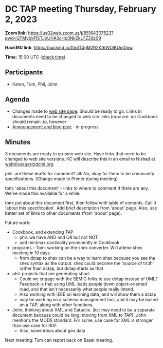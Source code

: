 # DC TAP meeting Thursday, February 2, 2023

**Zoom link:** https://us02web.zoom.us/j/85164307523?pwd=QTMybkFlSTJoUHA3cHp0NkZkU1ZZdz09

**HackMD link:** https://hackmd.io/GndT4gM2R2Kt6WOlBUmDpw

**Time:** 15:00 UTC ([check time](https://www.timeanddate.com/worldclock/fixedtime.html?msg=DC+TAP&iso=20230202T15&p1=%3A&ah=1))

## Participants

* Karen, Tom, Phil, John

## Agenda

* Changes made to [web site page](https://hackmd.io/qpBNn0dbR_ypypgLHX4BYw). Should be ready to go. Links in documents need to be changed to web site links (now are .io) Cookbook should remain .io, however
* [Announcement and blog post](https://hackmd.io/xStNjvZESJOYTwu6-CoshA) - in progress

## Minutes

3 documents are ready to go onto web site. Have links that need to be changed to web site versions. KC will describe this in an email to Nishad at webmanager@dcmi.org.

phil: are these drafts for comment?
all: No, okay for them to be community specifications. (Change made to Primer during meeting)

tom: 'about this document' - links to where to comment if there are any. We've made this available for a while.

tom: put about this document first, then follow with table of contents. Call it 'about this specification'. Add brief description from 'about' page. Also, use better set of links to other documents (from 'about' page). 

Future work:
* Cookbook, and extending TAP
    * phil: we have AND and OR but not NOT
    * add min/max cardinality prominently in Cookbook
* programs - Tom: working on the shex converter. Will attend shex meeting in 10 days
    * from dctap to shex can be a way to learn shex because you see the shex syntax as the output. shex could become the 'source of truth' rather than dctap, but dctap starts as that
* phil: projects that are generating shacl. 
    * Could we engage with the SEMIC folks to use dctap instead of UML? Feedback is that using UML leads people down object-oriented road, and that isn't necessarily what people really intend. 
    * Also working with IEEE on learning data, and will show them a dctap
    * may be working on a schema management tool, and it may be based on a TAP, along with other functions.
* John, thinking about XML and Datacite. (kc: may need to be a separate document because could be long: moving from XML to TAP). John mentions the MODS standard. For some, use case for XML is stronger than use case for RDF. 
    * Also, some ideas about geo data

Next meeting: Tom can report back on Basel meeting. 
